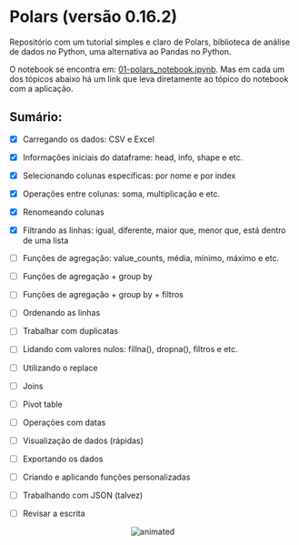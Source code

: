 # Polars (versão 0.16.2)

Repositório com um tutorial simples e claro de Polars, biblioteca de análise de dados no Python, uma alternativa ao Pandas no Python.

O notebook se encontra em: [01-polars_notebook.ipynb](https://nbviewer.org/github/barbosarafael/polars_python_test/blob/main/01-notebook/01-polars_notebook.ipynb). Mas em cada um dos tópicos abaixo há um link que leva diretamente ao tópico do notebook com a aplicação.

## Sumário:

- [X] Carregando os dados: CSV e Excel
- [X] Informações iniciais do dataframe: head, info, shape e etc.
- [X] Selecionando colunas específicas: por nome e por index
- [X] Operações entre colunas: soma, multiplicação e etc.
- [X] Renomeando colunas
- [X] Filtrando as linhas: igual, diferente, maior que, menor que, está dentro de uma lista
- [ ] Funções de agregação: value_counts, média, mínimo, máximo e etc.
- [ ] Funções de agregação + group by
- [ ] Funções de agregação + group by + filtros
- [ ] Ordenando as linhas
- [ ] Trabalhar com duplicatas
- [ ] Lidando com valores nulos: fillna(), dropna(), filtros e etc.
- [ ] Utilizando o replace
- [ ] Joins
- [ ] Pivot table
- [ ] Operações com datas
- [ ] Visualização de dados (rápidas)
- [ ] Exportando os dados
- [ ] Criando e aplicando funções personalizadas
- [ ] Trabalhando com JSON (talvez)
- [ ] Revisar a escrita



<p align="center">
  <img src="https://media.giphy.com/media/5p8QuXUTk1rIk/giphy.gif" alt="animated" />
</p>


